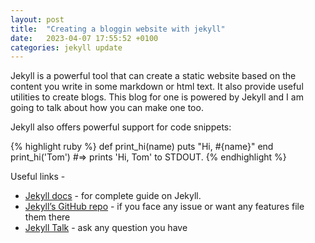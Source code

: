 ```yaml
---
layout: post
title:  "Creating a bloggin website with jekyll"
date:   2023-04-07 17:55:52 +0100
categories: jekyll update
---
```

Jekyll is a powerful tool that can create a static website based on the content you write in some markdown or html text. It also provide useful utilities to create blogs. This blog for one is powered by Jekyll and I am going to talk about how you can make one too.

Jekyll also offers powerful support for code snippets:

{% highlight ruby %}
def print_hi(name)
  puts "Hi, #{name}"
end
print_hi('Tom')
#=> prints 'Hi, Tom' to STDOUT.
{% endhighlight %}

Useful links -
- [Jekyll docs][jekyll-docs] - for complete guide on Jekyll.
- [Jekyll’s GitHub repo][jekyll-gh] - if you face any issue or want any features file them there 
- [Jekyll Talk][jekyll-talk] - ask any question you have 

[jekyll-docs]: https://jekyllrb.com/docs/home
[jekyll-gh]:   https://github.com/jekyll/jekyll
[jekyll-talk]: https://talk.jekyllrb.com/
